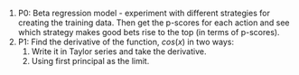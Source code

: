 1) P0: Beta regression model - experiment with different strategies for creating the training data. Then get the p-scores for each action and see which strategy makes good bets rise to the top (in terms of p-scores).
2) P1: Find the derivative of the function, $cos(x)$ in two ways:
	1) Write it in Taylor series and take the derivative.
	2) Using first principal as the limit.